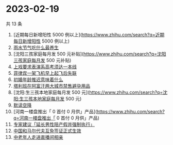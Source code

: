 # 2023-02-19

共 13 条

<!-- BEGIN -->
<!-- 最后更新时间 Sun Feb 19 2023 18:08:04 GMT+0800 (China Standard Time) -->

1. [近期每日新增阳性 5000
   例以上](https://www.zhihu.com/search?q=近期每日新增阳性 5000 例以上)
1. [雨水节气吃什么最养生](https://www.zhihu.com/search?q=雨水节气吃什么最养生)
1. [沈阳三孩家庭每月发 500
   元补贴](https://www.zhihu.com/search?q=沈阳三孩家庭每月发 500 元补贴)
1. [上戏要求表演系高考须达一本线](https://www.zhihu.com/search?q=上戏要求表演系高考须达一本线)
1. [菲律宾一架飞机早上起飞后失联](https://www.zhihu.com/search?q=菲律宾一架飞机早上起飞后失联)
1. [初婚年龄推迟意味着什么](https://www.zhihu.com/search?q=初婚年龄推迟意味着什么)
1. [塔利班在阿富汗两大城市禁售避孕用品](https://www.zhihu.com/search?q=塔利班在阿富汗两大城市禁售避孕用品)
1. [沈阳:生三孩本地家庭每月发 500
   元](https://www.zhihu.com/search?q=沈阳:生三孩本地家庭每月发 500 元)
1. [默读空降](https://www.zhihu.com/search?q=默读空降)
1. [河南一楼盘推出「 0 首付 0
   月供」产品](https://www.zhihu.com/search?q=河南一楼盘推出「 0 首付 0
   月供」产品)
1. [专家建议「延长男性陪产假并强制执行」](https://www.zhihu.com/search?q=专家建议「延长男性陪产假并强制执行」)
1. [中国和马尔代夫互免签证正式生效](https://www.zhihu.com/search?q=中国和马尔代夫互免签证正式生效)
1. [中老年人走进直播间相亲](https://www.zhihu.com/search?q=中老年人走进直播间相亲)

<!-- END -->
